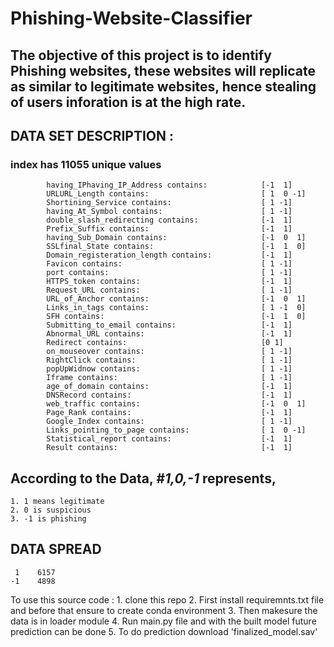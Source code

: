 # Phishing-Website-Classifier

## The objective of this project is to identify Phishing websites, these websites will replicate as similar to legitimate websites, hence stealing of users inforation is at the high rate.

## DATA SET DESCRIPTION :
### index has 11055 unique values
            having_IPhaving_IP_Address contains:			[-1  1]
            URLURL_Length contains:			                [ 1  0 -1]
            Shortining_Service contains:			        [ 1 -1]
            having_At_Symbol contains:			            [ 1 -1]
            double_slash_redirecting contains:			    [-1  1]
            Prefix_Suffix contains:			                [-1  1]
            having_Sub_Domain contains:			            [-1  0  1]
            SSLfinal_State contains:		            	[-1  1  0]
            Domain_registeration_length contains:			[-1  1]
            Favicon contains:			                    [ 1 -1]
            port contains:			                        [ 1 -1]
            HTTPS_token contains:			                [-1  1]
            Request_URL contains:			                [ 1 -1]
            URL_of_Anchor contains:			                [-1  0  1]
            Links_in_tags contains:			                [ 1 -1  0]
            SFH contains:			                        [-1  1  0]
            Submitting_to_email contains:			        [-1  1]
            Abnormal_URL contains:			                [-1  1]
            Redirect contains:			                    [0 1]
            on_mouseover contains:			                [ 1 -1]
            RightClick contains:			                [ 1 -1]
            popUpWidnow contains:			                [ 1 -1]
            Iframe contains:			                    [ 1 -1]
            age_of_domain contains:			                [-1  1]
            DNSRecord contains:			                    [-1  1]
            web_traffic contains:			                [-1  0  1]
            Page_Rank contains:			                    [-1  1]
            Google_Index contains:			                [ 1 -1]
            Links_pointing_to_page contains:			    [ 1  0 -1]
            Statistical_report contains:			        [-1  1]
            Result contains:			                    [-1  1]
         
 
 ## According to the Data, #*1,0,-1* represents,
    1. 1 means legitimate
    2. 0 is suspicious
    3. -1 is phishing
    
 ## DATA SPREAD
     1    6157
    -1    4898
    
 To use this source code :
    1. clone this repo
    2. First install requiremnts.txt file and before that ensure to create conda environment
    3. Then makesure the data is in loader module
    4. Run main.py file and with the built model future prediction can be done
    5. To do prediction download 'finalized_model.sav' 
